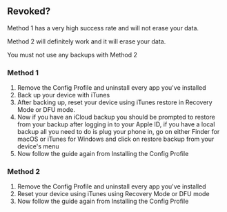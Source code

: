 ## Revoked?
Method 1 has a very high success rate and will not erase your data.

Method 2 will definitely work and it will erase your data.

You must not use any backups with Method 2

### Method 1
1. Remove the Config Profile and uninstall every app you've installed
2. Back up your device with iTunes
3. After backing up, reset your device using iTunes restore in Recovery Mode or DFU mode.
5. Now if you have an iCloud backup you should be prompted to restore from your backup after logging in to your Apple ID, if you have a local backup all you need to do is plug your phone in, go on either Finder for macOS or iTunes for Windows and click on restore backup from your device's menu
6. Now follow the guide again from Installing the Config Profile

### Method 2
1. Remove the Config Profile and uninstall every app you've installed
2. Reset your device using iTunes using Recovery Mode or DFU mode
6. Now follow the guide again from Installing the Config Profile

